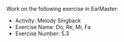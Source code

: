 Work on the following exercise in EarMaster:
- Activity: Melody Singback
- Exercise Name: Do, Re, Mi, Fa
- Exercise Number: 5.3
